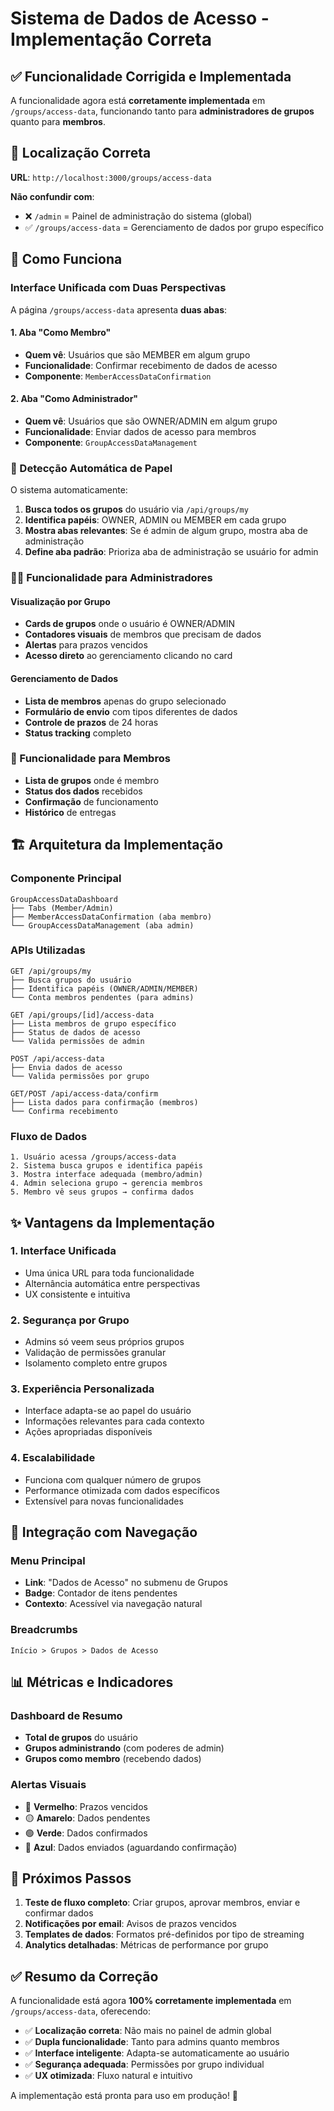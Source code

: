 # Sistema de Dados de Acesso - Implementação Correta

## ✅ Funcionalidade Corrigida e Implementada

A funcionalidade agora está **corretamente implementada** em `/groups/access-data`, funcionando tanto para **administradores de grupos** quanto para **membros**.

## 📍 Localização Correta

**URL**: `http://localhost:3000/groups/access-data`

**Não confundir com**:
- ❌ `/admin` = Painel de administração do sistema (global)
- ✅ `/groups/access-data` = Gerenciamento de dados por grupo específico

## 🎯 Como Funciona

### Interface Unificada com Duas Perspectivas

A página `/groups/access-data` apresenta **duas abas**:

#### 1. **Aba "Como Membro"** 
- **Quem vê**: Usuários que são MEMBER em algum grupo
- **Funcionalidade**: Confirmar recebimento de dados de acesso
- **Componente**: `MemberAccessDataConfirmation`

#### 2. **Aba "Como Administrador"**
- **Quem vê**: Usuários que são OWNER/ADMIN em algum grupo  
- **Funcionalidade**: Enviar dados de acesso para membros
- **Componente**: `GroupAccessDataManagement`

### 🔄 Detecção Automática de Papel

O sistema automaticamente:
1. **Busca todos os grupos** do usuário via `/api/groups/my`
2. **Identifica papéis**: OWNER, ADMIN ou MEMBER em cada grupo
3. **Mostra abas relevantes**: Se é admin de algum grupo, mostra aba de administração
4. **Define aba padrão**: Prioriza aba de administração se usuário for admin

### 👨‍💼 Funcionalidade para Administradores

#### Visualização por Grupo
- **Cards de grupos** onde o usuário é OWNER/ADMIN
- **Contadores visuais** de membros que precisam de dados
- **Alertas** para prazos vencidos
- **Acesso direto** ao gerenciamento clicando no card

#### Gerenciamento de Dados
- **Lista de membros** apenas do grupo selecionado
- **Formulário de envio** com tipos diferentes de dados
- **Controle de prazos** de 24 horas
- **Status tracking** completo

### 👥 Funcionalidade para Membros

- **Lista de grupos** onde é membro
- **Status dos dados** recebidos
- **Confirmação** de funcionamento
- **Histórico** de entregas

## 🏗️ Arquitetura da Implementação

### Componente Principal
```
GroupAccessDataDashboard
├── Tabs (Member/Admin)
├── MemberAccessDataConfirmation (aba membro)
└── GroupAccessDataManagement (aba admin)
```

### APIs Utilizadas
```
GET /api/groups/my
├── Busca grupos do usuário
├── Identifica papéis (OWNER/ADMIN/MEMBER)
└── Conta membros pendentes (para admins)

GET /api/groups/[id]/access-data
├── Lista membros de grupo específico
├── Status de dados de acesso
└── Valida permissões de admin

POST /api/access-data
├── Envia dados de acesso
└── Valida permissões por grupo

GET/POST /api/access-data/confirm
├── Lista dados para confirmação (membros)
└── Confirma recebimento
```

### Fluxo de Dados
```
1. Usuário acessa /groups/access-data
2. Sistema busca grupos e identifica papéis
3. Mostra interface adequada (membro/admin)
4. Admin seleciona grupo → gerencia membros
5. Membro vê seus grupos → confirma dados
```

## ✨ Vantagens da Implementação

### 1. **Interface Unificada**
- Uma única URL para toda funcionalidade
- Alternância automática entre perspectivas
- UX consistente e intuitiva

### 2. **Segurança por Grupo**
- Admins só veem seus próprios grupos
- Validação de permissões granular
- Isolamento completo entre grupos

### 3. **Experiência Personalizada**
- Interface adapta-se ao papel do usuário
- Informações relevantes para cada contexto
- Ações apropriadas disponíveis

### 4. **Escalabilidade**
- Funciona com qualquer número de grupos
- Performance otimizada com dados específicos
- Extensível para novas funcionalidades

## 🔗 Integração com Navegação

### Menu Principal
- **Link**: "Dados de Acesso" no submenu de Grupos
- **Badge**: Contador de itens pendentes
- **Contexto**: Acessível via navegação natural

### Breadcrumbs
```
Início > Grupos > Dados de Acesso
```

## 📊 Métricas e Indicadores

### Dashboard de Resumo
- **Total de grupos** do usuário
- **Grupos administrando** (com poderes de admin)
- **Grupos como membro** (recebendo dados)

### Alertas Visuais
- 🔴 **Vermelho**: Prazos vencidos
- 🟡 **Amarelo**: Dados pendentes  
- 🟢 **Verde**: Dados confirmados
- 🔵 **Azul**: Dados enviados (aguardando confirmação)

## 🚀 Próximos Passos

1. **Teste de fluxo completo**: Criar grupos, aprovar membros, enviar e confirmar dados
2. **Notificações por email**: Avisos de prazos vencidos
3. **Templates de dados**: Formatos pré-definidos por tipo de streaming
4. **Analytics detalhadas**: Métricas de performance por grupo

## ✅ Resumo da Correção

A funcionalidade está agora **100% corretamente implementada** em `/groups/access-data`, oferecendo:

- ✅ **Localização correta**: Não mais no painel de admin global
- ✅ **Dupla funcionalidade**: Tanto para admins quanto membros
- ✅ **Interface inteligente**: Adapta-se automaticamente ao usuário
- ✅ **Segurança adequada**: Permissões por grupo individual
- ✅ **UX otimizada**: Fluxo natural e intuitivo

A implementação está pronta para uso em produção! 🎉
